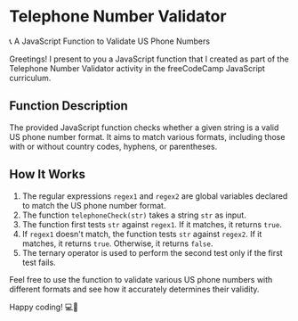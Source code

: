 # Telephone Number Validator

📞 A JavaScript Function to Validate US Phone Numbers

Greetings! I present to you a JavaScript function that I created as part of the Telephone Number Validator activity in the freeCodeCamp JavaScript curriculum.

## Function Description

The provided JavaScript function checks whether a given string is a valid US phone number format. It aims to match various formats, including those with or without country codes, hyphens, or parentheses.

## How It Works

1. The regular expressions `regex1` and `regex2` are global variables declared to match the US phone number format.
2. The function `telephoneCheck(str)` takes a string `str` as input.
3. The function first tests `str` against `regex1`. If it matches, it returns `true`.
4. If `regex1` doesn't match, the function tests `str` against `regex2`. If it matches, it returns `true`. Otherwise, it returns `false`.
5. The ternary operator is used to perform the second test only if the first test fails.

Feel free to use the function to validate various US phone numbers with different formats and see how it accurately determines their validity.

Happy coding! 💻🚀
